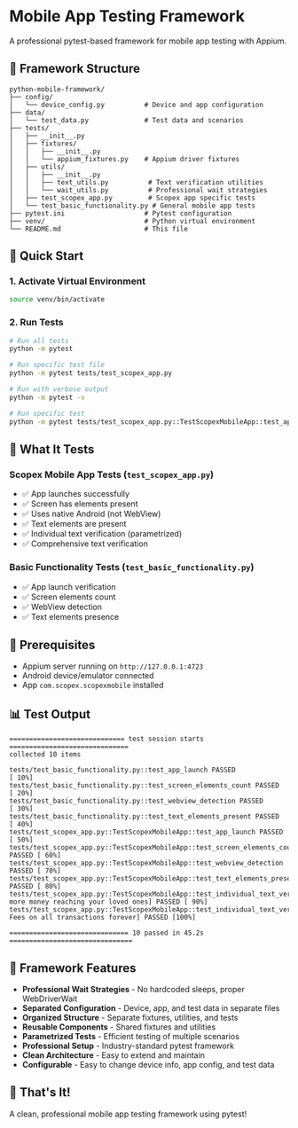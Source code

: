 # Mobile App Testing Framework

A professional pytest-based framework for mobile app testing with Appium.

## 📁 Framework Structure

```
python-mobile-framework/
├── config/
│   └── device_config.py          # Device and app configuration
├── data/
│   └── test_data.py              # Test data and scenarios
├── tests/
│   ├── __init__.py
│   ├── fixtures/
│   │   ├── __init__.py
│   │   └── appium_fixtures.py    # Appium driver fixtures
│   ├── utils/
│   │   ├── __init__.py
│   │   ├── text_utils.py          # Text verification utilities
│   │   └── wait_utils.py          # Professional wait strategies
│   ├── test_scopex_app.py         # Scopex app specific tests
│   └── test_basic_functionality.py # General mobile app tests
├── pytest.ini                    # Pytest configuration
├── venv/                         # Python virtual environment
└── README.md                     # This file
```

## 🚀 Quick Start

### 1. Activate Virtual Environment
```bash
source venv/bin/activate
```

### 2. Run Tests
```bash
# Run all tests
python -m pytest

# Run specific test file
python -m pytest tests/test_scopex_app.py

# Run with verbose output
python -m pytest -v

# Run specific test
python -m pytest tests/test_scopex_app.py::TestScopexMobileApp::test_app_launch
```

## 📱 What It Tests

### Scopex Mobile App Tests (`test_scopex_app.py`)
- ✅ App launches successfully
- ✅ Screen has elements present
- ✅ Uses native Android (not WebView)
- ✅ Text elements are present
- ✅ Individual text verification (parametrized)
- ✅ Comprehensive text verification

### Basic Functionality Tests (`test_basic_functionality.py`)
- ✅ App launch verification
- ✅ Screen elements count
- ✅ WebView detection
- ✅ Text elements presence

## 🔧 Prerequisites

- Appium server running on `http://127.0.0.1:4723`
- Android device/emulator connected
- App `com.scopex.scopexmobile` installed

## 📊 Test Output

```
============================= test session starts ==============================
collected 10 items

tests/test_basic_functionality.py::test_app_launch PASSED                [ 10%]
tests/test_basic_functionality.py::test_screen_elements_count PASSED     [ 20%]
tests/test_basic_functionality.py::test_webview_detection PASSED          [ 30%]
tests/test_basic_functionality.py::test_text_elements_present PASSED     [ 40%]
tests/test_scopex_app.py::TestScopexMobileApp::test_app_launch PASSED     [ 50%]
tests/test_scopex_app.py::TestScopexMobileApp::test_screen_elements_count PASSED [ 60%]
tests/test_scopex_app.py::TestScopexMobileApp::test_webview_detection PASSED [ 70%]
tests/test_scopex_app.py::TestScopexMobileApp::test_text_elements_present PASSED [ 80%]
tests/test_scopex_app.py::TestScopexMobileApp::test_individual_text_verification[That's more money reaching your loved ones] PASSED [ 90%]
tests/test_scopex_app.py::TestScopexMobileApp::test_individual_text_verification[0% Fees on all transactions forever] PASSED [100%]

============================== 10 passed in 45.2s ===============================
```

## 🎯 Framework Features

- **Professional Wait Strategies** - No hardcoded sleeps, proper WebDriverWait
- **Separated Configuration** - Device, app, and test data in separate files
- **Organized Structure** - Separate fixtures, utilities, and tests
- **Reusable Components** - Shared fixtures and utilities
- **Parametrized Tests** - Efficient testing of multiple scenarios
- **Professional Setup** - Industry-standard pytest framework
- **Clean Architecture** - Easy to extend and maintain
- **Configurable** - Easy to change device info, app config, and test data

## 🎉 That's It!

A clean, professional mobile app testing framework using pytest!
